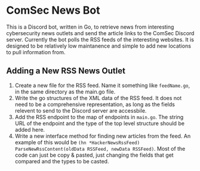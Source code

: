 # ComSec News Bot

This is a Discord bot, written in Go, to retrieve news from interesting cybersecurity news outlets and send the article links
to the ComSec Discord server. Currently the bot polls the RSS feeds of the interesting websites. It is designed to be relatively 
low maintanence and simple to add new locations to pull information from.

## Adding a New RSS News Outlet

1. Create a new file for the RSS feed. Name it something like `feedName.go`, in the same directory as the main.go file.
2. Write the go structures of the XML data of the RSS feed. It does not need to be a comprehensive representation, as long as the fields
relevent to send to the Discord server are accessbile. 
3. Add the RSS endpoint to the map of endpoints in `main.go`. The string URL of the endpoint and the type of the top level structure should be added here.
4. Write a new interface method for finding new articles from the feed. An example of this would be `(hn *HackerNewsRssFeed) ParseNewRssContent(oldData RSSFeed, newData RSSFeed)`. 
Most of the code can just be copy & pasted, just changing the fields that get compared and the types to be casted.

